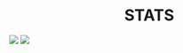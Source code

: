 <h1 align="center">STATS</h1>
<img align="top" src="https://github-readme-stats.vercel.app/api/top-langs/?username=coderwithsense&layout=compact&theme=vision-friendly-dark)](https://github.com/anuraghazra/github-readme-stats"/>
<img src="https://github-readme-streak-stats.herokuapp.com?user=coderwithsense&theme=tokyonight&hide_border=true&date_format=M%20j%5B%2C%20Y%5D&stroke=11CBDD)](https://git.io/streak-stats">
